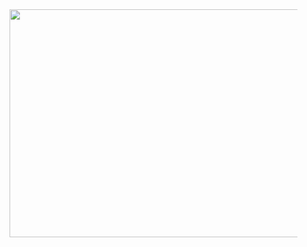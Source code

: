 <img src="https://media1.tenor.com/images/882d0e4be4fe0a77e6a91e840063dd3a/tenor.gif" width="900" height="400" />
